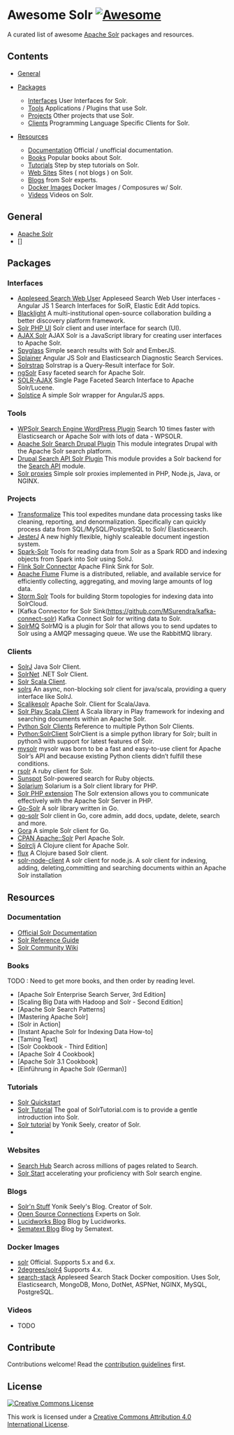 # Awesome Solr [![Awesome](https://cdn.rawgit.com/sindresorhus/awesome/d7305f38d29fed78fa85652e3a63e154dd8e8829/media/badge.svg)](https://github.com/sindresorhus/awesome)

A curated list of awesome [Apache Solr](http://lucene.apache.org/solr/) packages and resources.

## Contents

- [General](#general)

- [Packages](#packages)
  - [Interfaces](#interfaces) User Interfaces for Solr.
  - [Tools](#tools) Applications / Plugins that use Solr.
  - [Projects](#projects) Other projects that use Solr.
  - [Clients](#clients) Programming Language Specific Clients for Solr.
  
- [Resources](#resources)
  - [Documentation](#documentation) Official / unofficial documentation. 
  - [Books](#books) Popular books about Solr.
  - [Tutorials](#tutorials) Step by step tutorials on Solr.
  - [Web Sites](#web-sites) Sites ( not blogs ) on Solr.
  - [Blogs](#blogs) from Solr experts.
  - [Docker Images](#docker-images) Docker Images / Composures w/ Solr.
  - [Videos](#videos) Videos on Solr.

## General

  - [Apache Solr](http://lucene.apache.org/solr/)
  - []

## Packages


### Interfaces
  - [Appleseed Search Web User](https://github.com/Appleseed/search-web-user) Appleseed Search Web User interfaces - Angular JS 1 Search Interfaces for SolR, Elastic Edit
Add topics.
  - [Blacklight](http://projectblacklight.org/) A multi-institutional open-source collaboration building a better discovery platform framework.
  - [Solr PHP UI](https://www.opensemanticsearch.org/solr-php-ui/) Solr client and user interface for search (UI).
  - [AJAX Solr](https://github.com/evolvingweb/ajax-solr) AJAX Solr is a JavaScript library for creating user interfaces to Apache Solr.
  - [Spyglass](https://github.com/o19s/Spyglass) Simple search results with Solr and EmberJS.
  - [Splainer](https://github.com/o19s/splainer-search) Angular JS Solr and Elasticsearch Diagnostic Search Services.
  - [Solrstrap](https://github.com/fergiemcdowall/solrstrap) Solrstrap is a Query-Result interface for Solr. 
  - [ngSolr](http://www.davismarques.com/projects/ngsolr/) Easy faceted search for Apache Solr.
  - [SOLR-AJAX](https://bitbucket.org/esrc/eaccpf-ajax) Single Page Faceted Search Interface to Apache Solr/Lucene.
  - [Solstice](https://github.com/front/solstice) A simple Solr wrapper for AngularJS apps.

### Tools

  - [WPSolr Search Engine WordPress Plugin](https://wordpress.org/plugins/wpsolr-search-engine/) Search 10 times faster with Elasticsearch or Apache Solr with lots of data - WPSOLR.
  - [Apache Solr Search Drupal Plugin](https://www.drupal.org/project/apachesolr) This module integrates Drupal with the Apache Solr search platform. 
  - [Drupal Search API Solr Plugin](https://www.drupal.org/project/search_api_solr) This module provides a Solr backend for the [Search API](https://www.drupal.org/project/search_api) module.
  - [Solr proxies](https://github.com/evolvingweb/ajax-solr/wiki/Solr-proxies) Simple solr proxies implemented in PHP, Node.js, Java, or NGINX.
  
### Projects

  - [Transformalize](https://github.com/dalenewman/Transformalize/) This tool expedites mundane data processing tasks like cleaning, reporting, and denormalization. Specifically can quickly process data from SQL/MySQL/PostgreSQL to Solr/ Elasticsearch.
  - [JesterJ](https://github.com/nsoft/jesterj) A new highly flexible, highly scaleable document ingestion system.
  - [Spark-Solr](https://github.com/lucidworks/spark-solr) Tools for reading data from Solr as a Spark RDD and indexing objects from Spark into Solr using SolrJ.
  - [Flink Solr Connector](https://github.com/naveenmadhire/flink-solr-connector) Apache Flink Sink for Solr.
  - [Apache Flume](https://flume.apache.org/) Flume is a distributed, reliable, and available service for efficiently collecting, aggregating, and moving large amounts of log data. 
  - [Storm Solr](https://github.com/lucidworks/storm-solr) Tools for building Storm topologies for indexing data into SolrCloud.
  - [Kafka Connector for Solr Sink(https://github.com/MSurendra/kafka-connect-solr) Kafka Connect Solr for writing data to Solr. 
  - [SolrMQ](https://github.com/tangentlabs/SolrMQ) SolrMQ is a plugin for Solr that allows you to send updates to Solr using a AMQP messaging queue. We use the RabbitMQ library.


### Clients

  - [SolrJ](https://cwiki.apache.org/confluence/display/solr/Using+SolrJ) Java Solr Client.
  - [SolrNet](https://github.com/mausch/SolrNet) .NET Solr Client. 
  - [Solr Scala Client](https://github.com/takezoe/solr-scala-client).
  - [solrs](https://github.com/inoio/solrs) An async, non-blocking solr client for java/scala, providing a query interface like SolrJ.
  - [Scalikesolr](https://github.com/seratch/scalikesolr) Apache Solr. Client for Scala/Java.
  - [Solr Play Scala Client](https://github.com/Ramzi-Alqrainy/solr-play-scala-client) A Scala library in Play framework for indexing and searching documents within an Apache Solr.
  - [Python Solr Clients](https://wiki.apache.org/solr/SolPython) Reference to multiple Python Solr Clients. 
  - [Python:SolrClient](https://github.com/moonlitesolutions/SolrClient) SolrClient is a simple python library for Solr; built in python3 with support for latest features of Solr.
  - [mysolr](http://mysolr.readthedocs.io/en/latest/) mysolr was born to be a fast and easy-to-use client for Apache Solr’s API and because existing Python clients didn’t fulfill these conditions.
  - [rsolr](https://github.com/rsolr/rsolr) A ruby client for Solr.
  - [Sunspot](http://sunspot.github.io/) Solr-powered search for Ruby objects.
  - [Solarium](http://www.solarium-project.org/) Solarium is a Solr client library for PHP.
  - [Solr PHP extension](http://php.net/manual/en/intro.solr.php) The Solr extension allows you to communicate effectively with the Apache Solr Server in PHP.
  - [Go-Solr](https://github.com/rtt/Go-Solr) A solr library written in Go.
  - [go-solr](https://github.com/vanng822/go-solr) Solr client in Go, core admin, add docs, update, delete, search and more.
  - [Gora](https://github.com/wirelessregistry/gora) A simple Solr client for Go.
  - [CPAN Apache::Solr](http://search.cpan.org/~markov/Apache-Solr/) Perl Apache Solr.
  - [Solrclj](https://github.com/mlehman/solrclj) A Clojure client for Apache Solr.
  - [flux](https://github.com/mwmitchell/flux) A Clojure based Solr client.
  - [solr-node-client](https://github.com/lbdremy/solr-node-client) A solr client for node.js. A solr client for indexing, adding, deleting,committing and searching documents within an Apache Solr installation


## Resources

### Documentation

  - [Official Solr Documentation](http://lucene.apache.org/solr/resources.html#documentation)
  - [Solr Reference Guide](https://cwiki.apache.org/confluence/display/solr/Apache+Solr+Reference+Guide)
  - [Solr Community Wiki](https://wiki.apache.org/solr)

### Books

TODO : Need to get more books, and then order by reading level. 

  - [Apache Solr Enterprise Search Server, 3rd Edition]
  - [Scaling Big Data with Hadoop and Solr - Second Edition]
  - [Apache Solr Search Patterns]
  - [Mastering Apache Solr]
  - [Solr in Action]
  - [Instant Apache Solr for Indexing Data How-to]
  - [Taming Text]
  - [Solr Cookbook - Third Edition]
  - [Apache Solr 4 Cookbook]
  - [Apache Solr 3.1 Cookbook]
  - [Einführung in Apache Solr (German)]

### Tutorials

  - [Solr Quickstart](http://lucene.apache.org/solr/quickstart.html) 
  - [Solr Tutorial](http://www.solrtutorial.com/) The goal of SolrTutorial.com is to provide a gentle introduction into Solr.
  - [Solr tutorial](http://yonik.com/solr-tutorial/) by Yonik Seely, creator of Solr. 
  - 

### Websites

  - [Search Hub](https://lucidworks.com/resources/searchhub/#hub/) Search across millions of pages related to Search.
  - [Solr Start](http://www.solr-start.com/) accelerating your proficiency with Solr search engine.

### Blogs 
  
  - [Solr'n Stuff](http://yonik.com/) Yonik Seely's Blog. Creator of Solr. 
  - [Open Source Connections](http://opensourceconnections.com/blog/) Experts on Solr. 
  - [Lucidworks Blog](https://lucidworks.com/blog/) Blog by Lucidworks. 
  - [Sematext Blog](https://sematext.com/blog/) Blog by Sematext. 


### Docker Images
  - [solr](https://hub.docker.com/_/solr/) Official. Supports 5.x and 6.x.
  - [2degrees/solr4](https://github.com/2degrees/docker-solr4) Supports 4.x.
  - [search-stack](https://github.com/Appleseed/search-stack) Appleseed Search Stack Docker composition. Uses Solr, Elasticsearch, MongoDB, Mono, DotNet, ASPNet, NGINX, MySQL, PostgreSQL.

### Videos
  - TODO 

## Contribute

Contributions welcome! Read the [contribution guidelines](contributing.md) first.


## License

[![Creative Commons License](http://i.creativecommons.org/l/by/4.0/88x31.png)](http://creativecommons.org/licenses/by/4.0/)

This work is licensed under a [Creative Commons Attribution 4.0 International License](http://creativecommons.org/licenses/by/4.0/).





